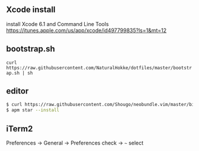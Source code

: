 ## Xcode install
install Xcode 6.1 and Command Line Tools  
https://itunes.apple.com/us/app/xcode/id497799835?ls=1&mt=12

## bootstrap.sh
`curl https://raw.githubusercontent.com/NaturalHokke/dotfiles/master/bootstrap.sh | sh`

## editor
```bash
$ curl https://raw.githubusercontent.com/Shougo/neobundle.vim/master/bin/install.sh | sh
$ apm star --install
```

## iTerm2
Preferences -> General -> Preferences check -> `~` select
